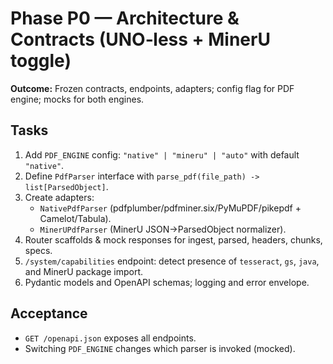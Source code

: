 # Phase P0 — Architecture & Contracts (UNO‑less + MinerU toggle)
**Outcome:** Frozen contracts, endpoints, adapters; config flag for PDF engine; mocks for both engines.

## Tasks
1. Add `PDF_ENGINE` config: `"native" | "mineru" | "auto"` with default `"native"`.
2. Define `PdfParser` interface with `parse_pdf(file_path) -> list[ParsedObject]`.
3. Create adapters:
   - `NativePdfParser` (pdfplumber/pdfminer.six/PyMuPDF/pikepdf + Camelot/Tabula).
   - `MinerUPdfParser` (MinerU JSON→ParsedObject normalizer).
4. Router scaffolds & mock responses for ingest, parsed, headers, chunks, specs.
5. `/system/capabilities` endpoint: detect presence of `tesseract`, `gs`, `java`, and MinerU package import.
6. Pydantic models and OpenAPI schemas; logging and error envelope.

## Acceptance
- `GET /openapi.json` exposes all endpoints.
- Switching `PDF_ENGINE` changes which parser is invoked (mocked).